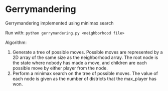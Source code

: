 Gerrymandering
==============

Gerrymandering implemented using minimax search

Run with: `python gerrymandering.py <neighborhood file>`

Algorithm:

1. Generate a tree of possible moves. Possible moves are represented by a
   2D array of the same size as the neighborhood array. The root node is the
   state where nobody has made a move, and children are each possible move 
   by either player from the node.
2. Perform a minimax search on the tree of possible moves. The value of each
   node is given as the number of districts that the max_player has won. 